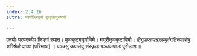 ```yaml
---
index: 2.4.26
sutra: परवल्लिङ्गं द्वन्द्वतत्पुरुषयोः

---
```

एतयोः परपदस्येव लिङ्गं स्यात्। कुक्कुटमयूर्याविमे। मयूरीकुक्कुटाविमौ। _द्विगुप्राप्तापन्नालम्पूर्वगतिसमासेषु प्रतिषेधो वाच्यः_ (परिभाषा) । पञ्चसु कपालेषु संस्कृतः पञ्चकपालः पुरोडाशः॥